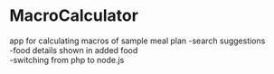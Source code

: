 # MacroCalculator
app for calculating macros of sample meal plan
-search suggestions</br>
-food details shown in added food</br>
-switching from php to node.js 
